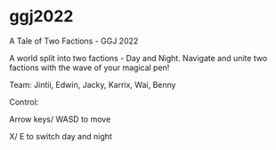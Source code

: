 # ggj2022
A Tale of Two Factions - GGJ 2022

A world split into two factions - Day and Night. Navigate and unite two factions with the wave of your magical pen!

Team: Jintii, Edwin, Jacky, Karrix, Wai, Benny​

Control:

Arrow keys/ WASD to move

X/ E to switch day and night

